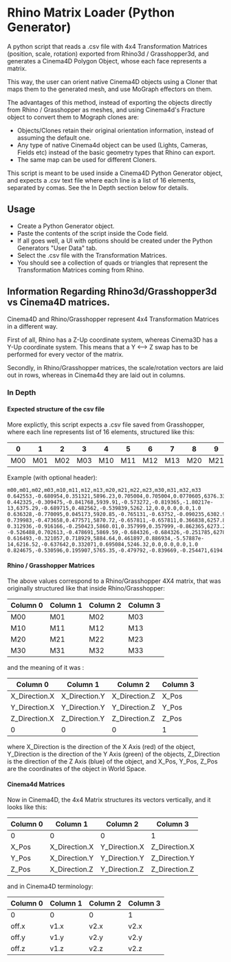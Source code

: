 # Rhino Matrix Loader (Python Generator)
A python script that reads a .csv file with 4x4 Transformation Matrices (position, scale, rotation) exported from Rhino3d / Grasshopper3d, and generates a Cinema4D Polygon Object, whose each face represents a matrix.

This way, the user can orient native Cinema4D objects using a Cloner that maps them to the generated mesh, and use MoGraph effectors on them.

The advantages of this method, instead of exporting the objects directly from Rhino / Grasshopper as meshes, and using Cinema4d's Fracture object to convert them to Mograph clones are:
* Objects/Clones retain their original orientation information, instead of assuming the default one.
* Any type of native Cinema4d object can be used (Lights, Cameras, Fields etc) instead of the basic geometry types that Rhino can export.
* The same map can be used for different Cloners.

This script is meant to be used inside a Cinema4D Python Generator object, and expects a .csv text file where each line is a list of 16 elements, separated by comas. See the In Depth section below for details.

## Usage
* Create a Python Generator object.
* Paste the contents of the script inside the Code field.
* If all goes well, a UI with options should be created under the Python Generators "User Data" tab.
* Select the .csv file with the Transformation Matrices.
* You should see a collection of quads or triangles that represent the Transformation Matrices coming from Rhino.

## Information Regarding Rhino3d/Grasshopper3d vs Cinema4D matrices.
Cinema4D and Rhino/Grasshopper represent 4x4 Transformation Matrices in a different way.

First of all, Rhino has a Z-Up coordinate system, whereas Cinema3D has a Y-Up coordinate system. This means that a Y <--> Z swap has to be performed for every vector of the matrix.

Secondly, in Rhino/Grasshopper matrices, the scale/rotation vectors are laid out in rows, whereas in Cinema4d they are laid out in columns.

### In Depth
#### Expected structure of the csv file
More explictly, this script expects a .csv file saved from Grasshopper, where each line represents list of 16 elements, structured like this:

|  0  |  1  |  2  |  3  |  4  |  5  |  6  |  7  |  8  |  9  |  10 |  11 |  12 |  13 |  14 |  15 |
|-----|-----|-----|-----|-----|-----|-----|-----|-----|-----|-----|-----|-----|-----|-----|-----|
| M00 | M01 | M02 | M03 | M10 | M11 | M12 | M13 | M20 | M21 | M22 | M23 | M30 | M31 | M32 | M33 |

Example (with optional header):
```
m00,m01,m02,m03,m10,m11,m12,m13,m20,m21,m22,m23,m30,m31,m32,m33
0.642553,-0.680954,0.351321,5896.23,0.705004,0.705004,0.0770605,6376.33,-0.300158,0.198167,0.933078,5275.23,0.0,0.0,0.0,1.0
0.442325,-0.309475,-0.841768,5939.91,-0.573272,-0.819365,-1.80217e-13,6375.29,-0.689715,0.482562,-0.539839,5262.12,0.0,0.0,0.0,1.0
0.636328,-0.770095,0.045173,5920.85,-0.765131,-0.63752,-0.090235,6302.94,0.0982882,0.0228558,-0.994896,5268.35,0.0,0.0,0.0,1.0
0.739983,-0.473658,0.477571,5870.72,-0.657811,-0.657811,0.366838,6257.80,0.140395,-0.585605,-0.798346,5272.14,0.0,0.0,0.0,1.0
0.312936,-0.916166,-0.250423,5860.01,0.357999,0.357999,-0.862365,6273.24,0.87972,0.180214,0.440017,5267.71,0.0,0.0,0.0,1.0
-0.526488,0.702613,-0.478691,5869.59,-0.684326,-0.684326,-0.251785,6278.27,-0.504488,0.195018,0.841106,5250.89,0.0,0.0,0.0,1.0
0.616493,-0.321057,0.718929,5884.64,0.461897,0.886934,-5.57887e-14,6216.52,-0.637642,0.332071,0.695084,5246.32,0.0,0.0,0.0,1.0
0.824675,-0.530596,0.195907,5765.35,-0.479792,-0.839669,-0.254471,6194.11,0.299519,0.115861,-0.947029,5237.77,0.0,0.0,0.0,1.0
```
#### Rhino / Grasshopper Matrices
The above values correspond to a Rhino/Grasshopper 4X4 matrix, that was originally structured like that inside Rhino/Grasshopper:

|Column 0|Column 1|Column 2|Column 3|
|-----|-----|-----|-----|
| M00 | M01 | M02 | M03 |
| M10 | M11 | M12 | M13 |
| M20 | M21 | M22 | M23 |
| M30 | M31 | M32 | M33 |

and the meaning of it was :

|Column 0|Column 1|Column 2|Column 3|
|-----|-----|-----|-----|
| X_Direction.X | X_Direction.Y | X_Direction.Z | X_Pos |
| Y_Direction.X | Y_Direction.Y | Y_Direction.Z | Y_Pos |
| Z_Direction.X | Z_Direction.Y | Z_Direction.Z | Z_Pos |
|       0       |       0       |       0       |   1   |

where X_Direction is the direction of the X Axis (red) of the object, Y_Direction is the direction of the Y Axis (green) of the objects, Z_Direction is the direction of the Z Axis (blue) of the object, and X_Pos, Y_Pos, Z_Pos are the coordinates of the object in World Space.

#### Cinema4d Matrices
Now in Cinema4D, the 4x4 Matrix structures its vectors vertically, and it looks like this:

|Column 0|Column 1|Column 2|Column 3|
|-----|-----|-----|-----|
|   0   |       0       |       0       |       1       |
| X_Pos | X_Direction.X | Y_Direction.X | Z_Direction.X |
| Y_Pos | X_Direction.Y | Y_Direction.Y | Z_Direction.Y |
| Z_Pos | X_Direction.Z | Y_Direction.Z | Z_Direction.Z |

and in Cinema4D terminology:

|Column 0|Column 1|Column 2|Column 3|
|-----|-----|-----|-----|
|   0   |   0   |   0   |   1   |
| off.x |  v1.x |  v2.x |  v2.x |
| off.y |  v1.y |  v2.y |  v2.y |
| off.z |  v1.z |  v2.z |  v2.z |


